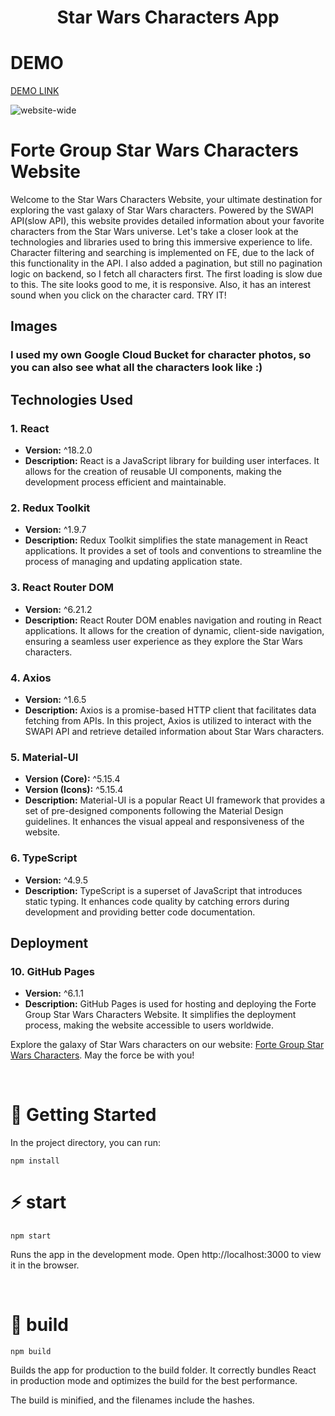 <h1 align="center">Star Wars Characters App</h1>

# DEMO

[DEMO LINK](https://sviatikkondur.github.io/forte-group-star-wars/#/)
<br />

![website-wide](https://github.com/sviatikkondur/forte-group-star-wars/assets/107207978/4d9a610b-c883-43bc-87d9-7e3a04eabc95)

# Forte Group Star Wars Characters Website

Welcome to the Star Wars Characters Website, your ultimate destination for exploring the vast galaxy of Star Wars characters. Powered by the SWAPI API(slow API), this website provides detailed information about your favorite characters from the Star Wars universe. Let's take a closer look at the technologies and libraries used to bring this immersive experience to life. Character filtering and searching is implemented on FE, due to the lack of this functionality in the API. I also added a pagination, but still no pagination logic on backend, so I fetch all characters first. The first loading is slow due to this. The site looks good to me, it is responsive. Also, it has an interest sound when you click on the character card. TRY IT!

## Images

### I used my own Google Cloud Bucket for character photos, so you can also see what all the characters look like :)

## Technologies Used

### 1. React
- **Version:** ^18.2.0
- **Description:** React is a JavaScript library for building user interfaces. It allows for the creation of reusable UI components, making the development process efficient and maintainable.

### 2. Redux Toolkit
- **Version:** ^1.9.7
- **Description:** Redux Toolkit simplifies the state management in React applications. It provides a set of tools and conventions to streamline the process of managing and updating application state.

### 3. React Router DOM
- **Version:** ^6.21.2
- **Description:** React Router DOM enables navigation and routing in React applications. It allows for the creation of dynamic, client-side navigation, ensuring a seamless user experience as they explore the Star Wars characters.

### 4. Axios
- **Version:** ^1.6.5
- **Description:** Axios is a promise-based HTTP client that facilitates data fetching from APIs. In this project, Axios is utilized to interact with the SWAPI API and retrieve detailed information about Star Wars characters.

### 5. Material-UI
- **Version (Core):** ^5.15.4
- **Version (Icons):** ^5.15.4
- **Description:** Material-UI is a popular React UI framework that provides a set of pre-designed components following the Material Design guidelines. It enhances the visual appeal and responsiveness of the website.

### 6. TypeScript
- **Version:** ^4.9.5
- **Description:** TypeScript is a superset of JavaScript that introduces static typing. It enhances code quality by catching errors during development and providing better code documentation.

## Deployment

### 10. GitHub Pages
- **Version:** ^6.1.1
- **Description:** GitHub Pages is used for hosting and deploying the Forte Group Star Wars Characters Website. It simplifies the deployment process, making the website accessible to users worldwide.

Explore the galaxy of Star Wars characters on our website: [Forte Group Star Wars Characters](https://sviatikkondur.github.io/forte-group-star-wars/). May the force be with you!

<br />

# 🚀 Getting Started

In the project directory, you can run:

```
npm install
```

# ⚡️ start
```
npm start
```
Runs the app in the development mode.
Open http://localhost:3000 to view it in the browser.

<br />

# 🦾 build

```
npm build
```

Builds the app for production to the build folder.
It correctly bundles React in production mode and optimizes the build for the best performance.

The build is minified, and the filenames include the hashes.

<br />

